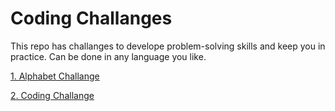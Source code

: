 # Coding Challanges

This repo has challanges to develope problem-solving skills and keep you in practice.
Can be done in any language you like.

[1. Alphabet Challange](https://github.com/Moizg/CodingChallanges/tree/main/Alphabet%20Challange)

[2. Coding Challange]()
